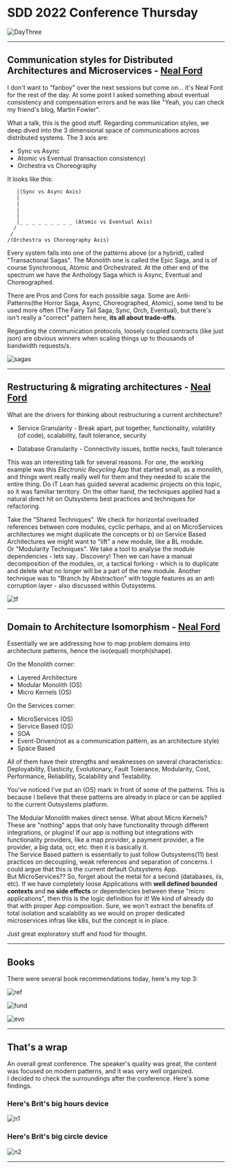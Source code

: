 # SDD 2022 Conference Thursday

![DayThree](../images/SDD/thursday/deck.jpg)

----

## Communication styles for Distributed Architectures and Microservices - [Neal Ford](https://twitter.com/neal4d)

I don't want to "fanboy" over the next sessions but come on... it's Neal Ford for the rest of the day. At some point I asked something about eventual consistency and compensation errors and he was like "Yeah, you can check my friend's blog, Martin Fowler".  

What a talk, this is the good stuff. Regarding communication styles, we deep dived into the 3 dimensional space of communications across distributed systems. The 3 axis are:  

- Sync vs Async
- Atomic vs Eventual (transaction consistency)
- Orchestra vs Choreography

It looks like this:  

       |(Sync vs Async Axis)
       |
       |
       |
       |
       |_ _ _ _ _ _ _ _ _ (Atomic vs Eventual Axis)
      /
     /
    /(Orchestra vs Choreography Axis)

Every system falls into one of the patterns above (or a hybrid), called "Transactional Sagas". The Monolith one is called the Epic Saga, and is of course Synchronous, Atomic and Orchestrated. At the other end of the spectrum we have the Anthology Saga which is Async, Eventual and Choreographed.

There are Pros and Cons for each possible saga. Some are Anti-Patterns(the Horror Saga, Async, Choreographed, Atomic), some tend to be used more often (The Fairy Tail Saga, Sync, Orch, Eventual), but there's isn't really a "correct" pattern here, **its all about trade-offs**.  

Regarding the communication protocols, loosely coupled contracts (like just json) are obvious winners when scaling things up to thousands of bandwidth requests/s.  

![sagas](../images/SDD/thursday/sagas.jpg)

----

## Restructuring & migrating architectures - [Neal Ford](https://twitter.com/neal4d)

What are the drivers for thinking about restructuring a current architecture?  

- Service Granularity - Break apart, put together, functionality, volatility (of code), scalability, fault tolerance, security  

- Database Granularity - Connectivity issues, bottle necks, fault tolerance  

This was an interesting talk for several reasons. For one, the working example was this *Electronic Recycling App* that started small, as a monolith, and things went really really well for them and they needed to scale the entire thing. Do iT Lean has guided several academic projects on this topic, so it was familiar territory. On the other hand, the techniques applied had a natural direct hit on Outsystems best practices and techniques for refactoring.  

Take the "Shared Techniques". We check for horizontal overloaded references between core modules, cyclic perhaps, and a) on MicroServices architectures we might duplicate the concepts or b) on Service Based Architectures we might want to "lift" a new module, like a BL module.  
Or "Modularity Techniques". We take a tool to analyse the module dependencies - lets say.. Discovery! Then we can have a manual decomposition of the modules, or, a tactical forking - which is to duplicate and delete what no longer will be a part of the new module.
Another technique was to "Branch by Abstraction" with toggle features as an anti corruption layer - also discussed within Outsystems.

![tf](../images/SDD/thursday/tf.jpg)

----

## Domain to Architecture Isomorphism - [Neal Ford](https://twitter.com/neal4d)

Essentially we are addressing how to map problem domains into architecture patterns, hence the iso(equal) morph(shape).

On the Monolith corner:  

- Layered Architecture
- Modular Monolith (OS)
- Micro Kernels (OS)

On the Services corner:  

- MicroServices (OS)  
- Service Based (OS)  
- SOA  
- Event-Driven(not as a communication pattern, as an architecture style)  
- Space Based  

All of them have their strengths and weaknesses on several characteristics: Deployability, Elasticity, Evolutionary, Fault Tolerance, Modularity, Cost, Performance, Reliability, Scalability and Testability.

You've noticed I've put an (OS) mark in front of some of the patterns. This is because I believe that these patterns are already in place or can be applied to the current Outsystems platform.  

The Modular Monolith makes direct sense. What about Micro Kernels? These are "nothing" apps that only have functionality through different integrations, or plugins! If our app is nothing but integrations with functionality providers, like a map provider, a payment provider, a file provider, a big data, ocr, etc. then it is basically it.  
The Service Based pattern is essentially to just follow Outsystems(11) best practices on decoupling, weak references and separation of concerns. I could argue that this is the current default Outsystems App.  
But MicroServices?? So, forget about the metal for a second (databases, iis, etc). If we have completely loose Applications with **well defined bounded contexts** and **no side effects** or dependencies between these "micro applications", then this is the logic definition for it! We kind of already do that with proper App composition. Sure, we won't extract the benefits of total isolation and scalability as we would on proper dedicated microservices infras like k8s, but the concept is in place.  

Just great exploratory stuff and food for thought.

----  

## Books

There were several book recommendations today, here's my top 3:

![ref](../images/SDD/thursday/ref.jpg)

![fund](../images/SDD/thursday/fundswa.jpg)

![evo](../images/SDD/thursday/EvoArchs.jpg)

----

## That's a wrap

An overall great conference. The speaker's quality was great, the content was focused on modern patterns, and it was very well organized.  
I decided to check the surroundings after the conference. Here's some findings.

### Here's Brit's big hours device  

![n1](../images/SDD/thursday/n1thumb.jpg)

### Here's Brit's big circle device  

![n2](../images/SDD/thursday/n2thumb.jpg)
  
----
